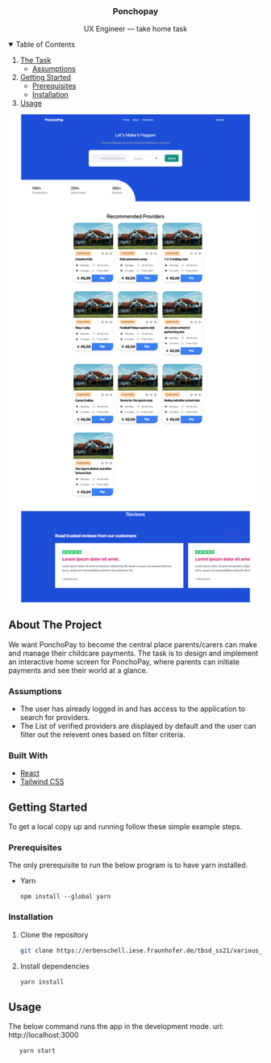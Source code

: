 <p align="center">
  <h3 align="center">Ponchopay</h3>
  <p align="center">
    UX Engineer — take home task
  </p>
</p>

<details open="open">
  <summary>Table of Contents</summary>
  <ol>
    <li>
      <a href="#about-the-project">The Task</a>
      <ul>
        <li><a href="#assumptions">Assumptions</a></li>
      </ul>
    </li>
    <li>
      <a href="#getting-started">Getting Started</a>
      <ul>
        <li><a href="#prerequisites">Prerequisites</a></li>
        <li><a href="#installation">Installation</a></li>
      </ul>
    </li>
    <li><a href="#usage">Usage</a></li>
  </ol>
</details>

![Project Preview](./PonchoPay.png)

## About The Project
We want PonchoPay to become the central place parents/carers can make and manage their childcare payments. The task is to design and implement an interactive home screen for PonchoPay, where parents can initiate payments and see their world at a glance. 


### Assumptions
* The user has already logged in and has access to the application to search for providers.
* The List of verified providers are displayed by default and the user can filter out the relevent ones based on filter criteria.

### Built With
* [React](https://reactjs.org/)
* [Tailwind CSS](https://tailwindcss.com/)


## Getting Started

To get a local copy up and running follow these simple example steps.

### Prerequisites

The only prerequisite to run the below program is to have yarn installed.
* Yarn 
  ```
  npm install --global yarn
  ````

### Installation

1. Clone the repository
   ```sh
   git clone https://erbenschell.iese.fraunhofer.de/tbsd_ss21/various_tbsd21.git
   ```
2. Install dependencies
   ```sh
   yarn install
   ```

## Usage

The below command runs the app in the development mode.
url:  http://localhost:3000
```sh
   yarn start
```